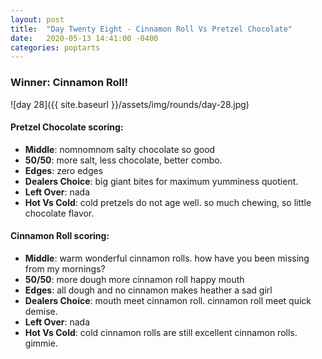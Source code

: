 ```yaml
---
layout: post
title:  "Day Twenty Eight - Cinnamon Roll Vs Pretzel Chocolate"
date:   2020-05-13 14:41:00 -0400
categories: poptarts
---
```


### Winner: Cinnamon Roll!

![day 28]({{ site.baseurl }}/assets/img/rounds/day-28.jpg)

#### Pretzel Chocolate scoring:
 * **Middle**: nomnomnom salty chocolate so good
 * **50/50**: more salt, less chocolate, better combo.
 * **Edges**: zero edges
 * **Dealers Choice**: big giant bites for maximum yumminess quotient.
 * **Left Over**: nada
 * **Hot Vs Cold**: cold pretzels do not age well. so much chewing, so little chocolate flavor.

#### Cinnamon Roll scoring:
 * **Middle**: warm wonderful cinnamon rolls. how have you been missing from my mornings?
 * **50/50**: more dough more cinnamon roll happy mouth
 * **Edges**: all dough and no cinnamon makes heather a sad girl
 * **Dealers Choice**: mouth meet cinnamon roll. cinnamon roll meet quick demise.
 * **Left Over**: nada
 * **Hot Vs Cold**: cold cinnamon rolls are still excellent cinnamon rolls. gimmie.
